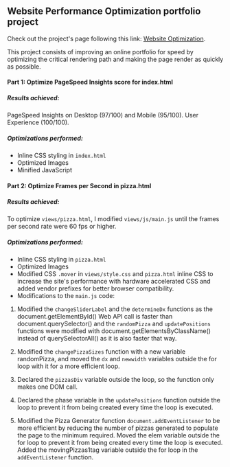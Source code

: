## Website Performance Optimization portfolio project

Check out the project's page following this link: [Website Optimization](http://romanrodriguez.github.io/frontend-nanodegree-website-optimization/).

This project consists of improving an online portfolio for speed by optimizing the critical rendering path and making the page render as quickly as possible.

#### Part 1: Optimize PageSpeed Insights score for index.html

##### Results achieved: 
PageSpeed Insights on Desktop (97/100) and Mobile (95/100). User Experience 
(100/100).

##### Optimizations performed:

* Inline CSS styling in `index.html`
* Optimized Images
* Minified JavaScript

#### Part 2: Optimize Frames per Second in pizza.html

##### Results achieved:
To optimize `views/pizza.html`, I modified `views/js/main.js` until the frames per second rate were 60 fps or higher.

##### Optimizations performed:

* Inline CSS styling in `pizza.html`
* Optimized Images
* Modified CSS `.mover` in `views/style.css` and `pizza.html` inline CSS to increase the site's performance with hardware accelerated CSS and added vendor prefixes for better browser compatibility.
* Modifications to the `main.js` code:

1. Modified the `changeSliderLabel`  and the `determineDx` functions as the document.getElementById() Web API call is faster than document.querySelector() and the `randomPizza` and `updatePositions` functions were modified with document.getElementsByClassName() instead of querySelectorAll() as it is also faster that way.

2. Modified the `changePizzaSizes` function with a new variable randomPizza, and moved the `dx` and `newwidth` variables outside the for loop with it for a more efficient loop.

3. Declared the `pizzasDiv` variable outside the loop, so the function only makes one DOM call. 

4. Declared the phase variable in the `updatePositions` function outside the loop to prevent it from being created every time the loop is executed.

5. Modified the Pizza Generator function `document.addEventListener` to be more efficient by reducing the number of pizzas generated to populate the page to the minimum required. Moved the elem variable outside the for loop to prevent it from being created every time the loop is executed. Added the movingPizzas1tag variable outside the for loop in the `addEventListener` function.
